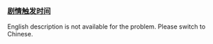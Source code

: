 ### [剧情触发时间](https://leetcode.com/problems/ju-qing-hong-fa-shi-jian)

English description is not available for the problem. Please switch to Chinese.